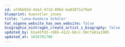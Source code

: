 ```yaml
---
id: ef46b93d-4da3-471d-896d-ba83871a79a9
blueprint: kuenstler_innen
title: 'Lena-Kasmira Schüler'
hat_eigene_website_has_own_website: false
biographie_eintragen_create_artist_s_biography: false
updated_by: b1a43fd3-c865-4122-b6cc-50cfa81a1985
updated_at: 1656701708
---
```

